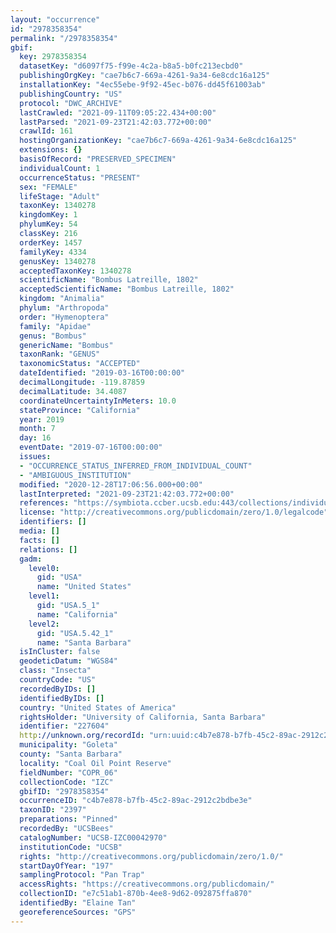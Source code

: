 ```yaml
---
layout: "occurrence"
id: "2978358354"
permalink: "/2978358354"
gbif:
  key: 2978358354
  datasetKey: "d6097f75-f99e-4c2a-b8a5-b0fc213ecbd0"
  publishingOrgKey: "cae7b6c7-669a-4261-9a34-6e8cdc16a125"
  installationKey: "4ec55ebe-9f92-45ec-b076-dd45f61003ab"
  publishingCountry: "US"
  protocol: "DWC_ARCHIVE"
  lastCrawled: "2021-09-11T09:05:22.434+00:00"
  lastParsed: "2021-09-23T21:42:03.772+00:00"
  crawlId: 161
  hostingOrganizationKey: "cae7b6c7-669a-4261-9a34-6e8cdc16a125"
  extensions: {}
  basisOfRecord: "PRESERVED_SPECIMEN"
  individualCount: 1
  occurrenceStatus: "PRESENT"
  sex: "FEMALE"
  lifeStage: "Adult"
  taxonKey: 1340278
  kingdomKey: 1
  phylumKey: 54
  classKey: 216
  orderKey: 1457
  familyKey: 4334
  genusKey: 1340278
  acceptedTaxonKey: 1340278
  scientificName: "Bombus Latreille, 1802"
  acceptedScientificName: "Bombus Latreille, 1802"
  kingdom: "Animalia"
  phylum: "Arthropoda"
  order: "Hymenoptera"
  family: "Apidae"
  genus: "Bombus"
  genericName: "Bombus"
  taxonRank: "GENUS"
  taxonomicStatus: "ACCEPTED"
  dateIdentified: "2019-03-16T00:00:00"
  decimalLongitude: -119.87859
  decimalLatitude: 34.4087
  coordinateUncertaintyInMeters: 10.0
  stateProvince: "California"
  year: 2019
  month: 7
  day: 16
  eventDate: "2019-07-16T00:00:00"
  issues:
  - "OCCURRENCE_STATUS_INFERRED_FROM_INDIVIDUAL_COUNT"
  - "AMBIGUOUS_INSTITUTION"
  modified: "2020-12-28T17:06:56.000+00:00"
  lastInterpreted: "2021-09-23T21:42:03.772+00:00"
  references: "https://symbiota.ccber.ucsb.edu:443/collections/individual/index.php?occid=227604"
  license: "http://creativecommons.org/publicdomain/zero/1.0/legalcode"
  identifiers: []
  media: []
  facts: []
  relations: []
  gadm:
    level0:
      gid: "USA"
      name: "United States"
    level1:
      gid: "USA.5_1"
      name: "California"
    level2:
      gid: "USA.5.42_1"
      name: "Santa Barbara"
  isInCluster: false
  geodeticDatum: "WGS84"
  class: "Insecta"
  countryCode: "US"
  recordedByIDs: []
  identifiedByIDs: []
  country: "United States of America"
  rightsHolder: "University of California, Santa Barbara"
  identifier: "227604"
  http://unknown.org/recordId: "urn:uuid:c4b7e878-b7fb-45c2-89ac-2912c2bdbe3e"
  municipality: "Goleta"
  county: "Santa Barbara"
  locality: "Coal Oil Point Reserve"
  fieldNumber: "COPR_06"
  collectionCode: "IZC"
  gbifID: "2978358354"
  occurrenceID: "c4b7e878-b7fb-45c2-89ac-2912c2bdbe3e"
  taxonID: "2397"
  preparations: "Pinned"
  recordedBy: "UCSBees"
  catalogNumber: "UCSB-IZC00042970"
  institutionCode: "UCSB"
  rights: "http://creativecommons.org/publicdomain/zero/1.0/"
  startDayOfYear: "197"
  samplingProtocol: "Pan Trap"
  accessRights: "https://creativecommons.org/publicdomain/"
  collectionID: "e7c51ab1-870b-4ee8-9d62-092875ffa870"
  identifiedBy: "Elaine Tan"
  georeferenceSources: "GPS"
---
```

